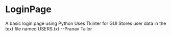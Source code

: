 # LoginPage
A basic login page using Python
Uses Tkinter for GUI
Stores user data in the text file named USERS.txt
--Pranav Tailor
